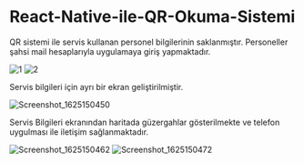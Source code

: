 # React-Native-ile-QR-Okuma-Sistemi
QR sistemi ile servis kullanan personel bilgilerinin saklanmıştır.
Personeller şahsi mail hesaplarıyla uygulamaya giriş yapmaktadır.

![1](https://user-images.githubusercontent.com/80635038/123817761-1aa2be80-d901-11eb-8c64-bc436d6fcad6.jpg)
![2](https://user-images.githubusercontent.com/80635038/123817805-23939000-d901-11eb-9f51-ebe282a9318b.jpg)

Servis bilgileri için ayrı bir ekran geliştirilmiştir.

![Screenshot_1625150450](https://user-images.githubusercontent.com/80635038/124143238-9f254680-da93-11eb-8f12-ed145d7aaee7.png)

Servis Bilgileri ekranından haritada güzergahlar gösterilmekte ve telefon uygulması ile iletişim sağlanmaktadır.

![Screenshot_1625150462](https://user-images.githubusercontent.com/80635038/124143409-c419b980-da93-11eb-9679-cc1d1cec92e5.png)
![Screenshot_1625150472](https://user-images.githubusercontent.com/80635038/124143420-c67c1380-da93-11eb-86b6-e8f91058c501.png)

